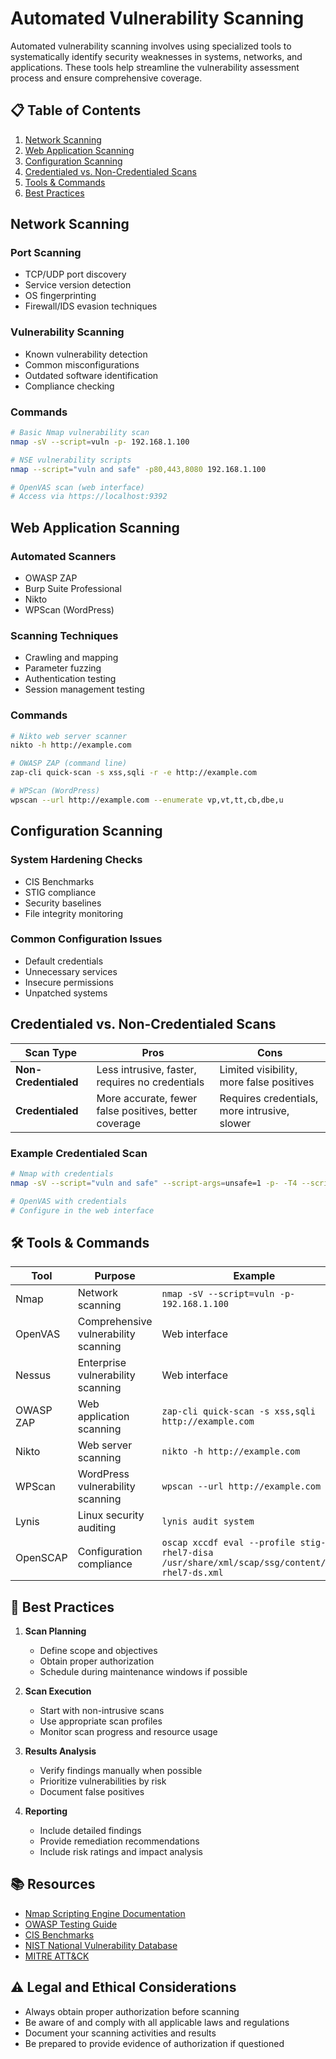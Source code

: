 # Automated Vulnerability Scanning

Automated vulnerability scanning involves using specialized tools to systematically identify security weaknesses in systems, networks, and applications. These tools help streamline the vulnerability assessment process and ensure comprehensive coverage.

## 📋 Table of Contents

1. [Network Scanning](#network-scanning)
2. [Web Application Scanning](#web-application-scanning)
3. [Configuration Scanning](#configuration-scanning)
4. [Credentialed vs. Non-Credentialed Scans](#credentialed-vs-non-credentialed-scans)
5. [Tools & Commands](#-tools--commands)
6. [Best Practices](#-best-practices)

## Network Scanning

### Port Scanning
- TCP/UDP port discovery
- Service version detection
- OS fingerprinting
- Firewall/IDS evasion techniques

### Vulnerability Scanning
- Known vulnerability detection
- Common misconfigurations
- Outdated software identification
- Compliance checking

### Commands
```bash
# Basic Nmap vulnerability scan
nmap -sV --script=vuln -p- 192.168.1.100

# NSE vulnerability scripts
nmap --script="vuln and safe" -p80,443,8080 192.168.1.100

# OpenVAS scan (web interface)
# Access via https://localhost:9392
```

## Web Application Scanning

### Automated Scanners
- OWASP ZAP
- Burp Suite Professional
- Nikto
- WPScan (WordPress)

### Scanning Techniques
- Crawling and mapping
- Parameter fuzzing
- Authentication testing
- Session management testing

### Commands
```bash
# Nikto web server scanner
nikto -h http://example.com

# OWASP ZAP (command line)
zap-cli quick-scan -s xss,sqli -r -e http://example.com

# WPScan (WordPress)
wpscan --url http://example.com --enumerate vp,vt,tt,cb,dbe,u
```

## Configuration Scanning

### System Hardening Checks
- CIS Benchmarks
- STIG compliance
- Security baselines
- File integrity monitoring

### Common Configuration Issues
- Default credentials
- Unnecessary services
- Insecure permissions
- Unpatched systems

## Credentialed vs. Non-Credentialed Scans

| Scan Type | Pros | Cons |
|-----------|------|------|
| **Non-Credentialed** | Less intrusive, faster, requires no credentials | Limited visibility, more false positives |
| **Credentialed** | More accurate, fewer false positives, better coverage | Requires credentials, more intrusive, slower |

### Example Credentialed Scan
```bash
# Nmap with credentials
nmap -sV --script="vuln and safe" --script-args=unsafe=1 -p- -T4 --script-args http-auth.username=admin,http-auth.password=password 192.168.1.100

# OpenVAS with credentials
# Configure in the web interface
```

## 🛠 Tools & Commands

| Tool | Purpose | Example |
|------|---------|---------|
| Nmap | Network scanning | `nmap -sV --script=vuln -p- 192.168.1.100` |
| OpenVAS | Comprehensive vulnerability scanning | Web interface |
| Nessus | Enterprise vulnerability scanning | Web interface |
| OWASP ZAP | Web application scanning | `zap-cli quick-scan -s xss,sqli http://example.com` |
| Nikto | Web server scanning | `nikto -h http://example.com` |
| WPScan | WordPress vulnerability scanning | `wpscan --url http://example.com` |
| Lynis | Linux security auditing | `lynis audit system` |
| OpenSCAP | Configuration compliance | `oscap xccdf eval --profile stig-rhel7-disa /usr/share/xml/scap/ssg/content/ssg-rhel7-ds.xml` |

## 📝 Best Practices

1. **Scan Planning**
   - Define scope and objectives
   - Obtain proper authorization
   - Schedule during maintenance windows if possible

2. **Scan Execution**
   - Start with non-intrusive scans
   - Use appropriate scan profiles
   - Monitor scan progress and resource usage

3. **Results Analysis**
   - Verify findings manually when possible
   - Prioritize vulnerabilities by risk
   - Document false positives

4. **Reporting**
   - Include detailed findings
   - Provide remediation recommendations
   - Include risk ratings and impact analysis

## 📚 Resources

- [Nmap Scripting Engine Documentation](https://nmap.org/book/man-nse.html)
- [OWASP Testing Guide](https://owasp.org/www-project-web-security-testing-guide/)
- [CIS Benchmarks](https://www.cisecurity.org/cis-benchmarks/)
- [NIST National Vulnerability Database](https://nvd.nist.gov/)
- [MITRE ATT&CK](https://attack.mitre.org/)

## ⚠️ Legal and Ethical Considerations

- Always obtain proper authorization before scanning
- Be aware of and comply with all applicable laws and regulations
- Document your scanning activities and results
- Be prepared to provide evidence of authorization if questioned
